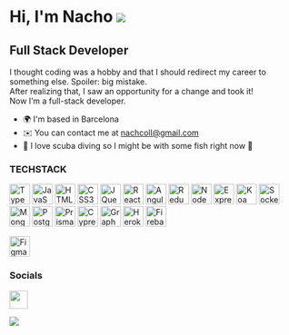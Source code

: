Hi, I'm Nacho ![](https://user-images.githubusercontent.com/18350557/176309783-0785949b-9127-417c-8b55-ab5a4333674e.gif)
=========================================================================================================================================

Full Stack Developer
--------------------

I thought coding was a hobby and that I should redirect my career to something else. Spoiler: big mistake.
<br>
After realizing that, I saw an opportunity for a change and took it!
<br>
Now I’m a full-stack developer.

* 🌍  I'm based in Barcelona
* ✉️  You can contact me at [nachcoll@gmail.com](mailto:nachcoll@gmail.com)
* 🥽  I love scuba diving so I might be with some fish right now 🐠

### TECHSTACK

<p align="left">
<a href="https://www.typescriptlang.org/" target="_blank" rel="noreferrer"><img src="https://raw.githubusercontent.com/danielcranney/readme-generator/main/public/icons/skills/typescript-colored.svg" width="36" height="36" alt="TypeScript" /></a>
<a href="https://developer.mozilla.org/en-US/docs/Web/JavaScript" target="_blank" rel="noreferrer"><img src="https://raw.githubusercontent.com/danielcranney/readme-generator/main/public/icons/skills/javascript-colored.svg" width="36" height="36" alt="JavaScript" /></a>
<a href="https://developer.mozilla.org/en-US/docs/Glossary/HTML5" target="_blank" rel="noreferrer"><img src="https://raw.githubusercontent.com/danielcranney/readme-generator/main/public/icons/skills/html5-colored.svg" width="36" height="36" alt="HTML5" /></a>
<a href="https://www.w3.org/TR/CSS/#css" target="_blank" rel="noreferrer"><img src="https://raw.githubusercontent.com/danielcranney/readme-generator/main/public/icons/skills/css3-colored.svg" width="36" height="36" alt="CSS3" /></a>
<a href="https://jquery.com/" target="_blank" rel="noreferrer"><img src="https://raw.githubusercontent.com/danielcranney/readme-generator/main/public/icons/skills/jquery-colored.svg" width="36" height="36" alt="JQuery" /></a>
<a href="https://reactjs.org/" target="_blank" rel="noreferrer"><img src="https://raw.githubusercontent.com/danielcranney/readme-generator/main/public/icons/skills/react-colored.svg" width="36" height="36" alt="React" /></a>
<a href="https://angular.io/" target="_blank" rel="noreferrer"><img src="https://raw.githubusercontent.com/danielcranney/readme-generator/main/public/icons/skills/angularjs-colored.svg" width="36" height="36" alt="Angular" /></a>
<a href="https://redux.js.org/" target="_blank" rel="noreferrer"><img src="https://raw.githubusercontent.com/danielcranney/readme-generator/main/public/icons/skills/redux-colored.svg" width="36" height="36" alt="Redux" /></a>
<a href="https://nodejs.org/en/" target="_blank" rel="noreferrer"><img src="https://raw.githubusercontent.com/danielcranney/readme-generator/main/public/icons/skills/nodejs-colored.svg" width="36" height="36" alt="NodeJS" /></a>
<a href="https://expressjs.com/" target="_blank" rel="noreferrer"><img src="https://raw.githubusercontent.com/danielcranney/readme-generator/main/public/icons/skills/express-colored.svg" width="36" height="36" alt="Express" /></a>
<a href="https://koajs.com/" rel="nofollow"><img src="https://camo.githubusercontent.com/3e52cdf3a9706bb10f21dd7b74a836f87ec9957af06967b8d25c4390219d8352/68747470733a2f2f63646e2e776f726c64766563746f726c6f676f2e636f6d2f6c6f676f732f6b6f612d312e737667" width="36" height="36" alt="Koa" style="max-width: 100%;"></a>
<a href="https://socket.io/">   <img src="https://upload.wikimedia.org/wikipedia/commons/9/96/Socket-io.svg" alt="Socket.io Logo" width="36" height="36"/></a>
<a href="https://www.mongodb.com/" target="_blank" rel="noreferrer"><img src="https://raw.githubusercontent.com/danielcranney/readme-generator/main/public/icons/skills/mongodb-colored.svg" width="36" height="36" alt="MongoDB" /></a>
<a href="https://www.postgresql.org/" target="_blank" rel="noreferrer"><img src="https://raw.githubusercontent.com/danielcranney/readme-generator/main/public/icons/skills/postgresql-colored.svg" width="36" height="36" alt="PostgreSQL" /></a>
<a href="https://www.prisma.io/">   <img src="https://avatars.githubusercontent.com/u/17219288?s=280&v=4" alt="Prisma Logo" width="36" height="36"/></a>
<a href="https://www.cypress.io/">   <img src="https://avatars.githubusercontent.com/u/8908513?s=200&v=4" alt="Cypress Logo" width="36" height="36"/></a>
<a href="https://graphql.org/" target="_blank" rel="noreferrer"><img src="https://raw.githubusercontent.com/danielcranney/readme-generator/main/public/icons/skills/graphql-colored.svg" width="36" height="36" alt="GraphQL" /></a>
<a href="https://www.heroku.com/" target="_blank" rel="noreferrer"><img src="https://raw.githubusercontent.com/danielcranney/readme-generator/main/public/icons/skills/heroku-colored.svg" width="36" height="36" alt="Heroku" /></a>
<a href="https://firebase.google.com/" target="_blank" rel="noreferrer"><img src="https://raw.githubusercontent.com/danielcranney/readme-generator/main/public/icons/skills/firebase-colored.svg" width="36" height="36" alt="Firebase" /></a>

<a href="https://www.figma.com/" target="_blank" rel="noreferrer"><img src="https://raw.githubusercontent.com/danielcranney/readme-generator/main/public/icons/skills/figma-colored.svg" width="36" height="36" alt="Figma" /></a>
</p>

### Socials

<p align="left"> <a href="https://www.linkedin.com/in/nachcoll" target="_blank" rel="noreferrer"><img src="https://raw.githubusercontent.com/danielcranney/readme-generator/main/public/icons/socials/linkedin.svg" width="32" height="32" /></a></p>

<div align="center">
  <div style="display: flex;">
    <img src="https://github-readme-stats.vercel.app/api/top-langs/?username=nachcoll&layout=compact&show_icons=true&title_color=ffffff&icon_color=34abeb&text_color=daf7dc&bg_color=151515" style="vertical-align: top;" />
  </div>
</div>
